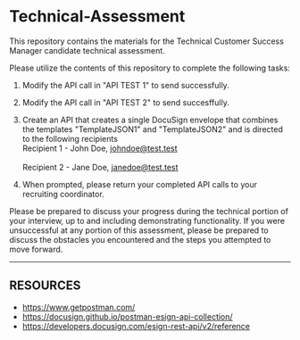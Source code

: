 # Technical-Assessment
This repository contains the materials for the Technical Customer Success Manager candidate technical assessment.

Please utilize the contents of this repository to complete the following tasks:

1. Modify the API call in "API TEST 1" to send successfully.

2. Modify the API call in "API TEST 2" to send succesffully.

3. Create an API that creates a single DocuSign envelope that combines the templates "TemplateJSON1" and "TemplateJSON2" and is directed to the following recipients
<br>Recipient 1 - John Doe, johndoe@test.test</br>
<br>Recipient 2 - Jane Doe, janedoe@test.test</br>

4. When prompted, please return your completed API calls to your recruiting coordinator. 

Please be prepared to discuss your progress during the technical portion of your interview, up to and including demonstrating functionality. If you were unsuccessful at any portion of this assessment, please be prepared to discuss the obstacles you encountered and the steps you attempted to move forward.



----------
RESOURCES
----------
* https://www.getpostman.com/
* https://docusign.github.io/postman-esign-api-collection/
* https://developers.docusign.com/esign-rest-api/v2/reference
